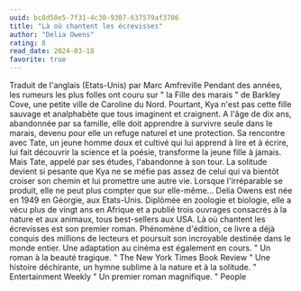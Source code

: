 ```yaml
---
uuid: bc8d50e5-7f31-4c30-9307-637579af3706
title: "Là où chantent les écrevisses"
author: "Delia Owens"
rating: 8
read_date: 2024-03-18
favorite: true
---
```


Traduit de l'anglais (Etats-Unis) par Marc Amfreville Pendant des années, les rumeurs les plus folles ont couru sur " la Fille des marais " de Barkley Cove, une petite ville de Caroline du Nord. Pourtant, Kya n'est pas cette fille sauvage et analphabète que tous imaginent et craignent. A l'âge de dix ans, abandonnée par sa famille, elle doit apprendre à survivre seule dans le marais, devenu pour elle un refuge naturel et une protection. Sa rencontre avec Tate, un jeune homme doux et cultivé qui lui apprend à lire et à écrire, lui fait découvrir la science et la poésie, transforme la jeune fille à jamais. Mais Tate, appelé par ses études, l'abandonne à son tour. La solitude devient si pesante que Kya ne se méfie pas assez de celui qui va bientôt croiser son chemin et lui promettre une autre vie. Lorsque l'irréparable se produit, elle ne peut plus compter que sur elle-même... Delia Owens est née en 1949 en Géorgie, aux Etats-Unis. Diplômée en zoologie et biologie, elle a vécu plus de vingt ans en Afrique et a publié trois ouvrages consacrés à la nature et aux animaux, tous best-sellers aux USA. Là où chantent les écrevisses est son premier roman. Phénomène d'édition, ce livre a déjà conquis des millions de lecteurs et poursuit son incroyable destinée dans le monde entier. Une adaptation au cinéma est également en cours. " Un roman à la beauté tragique. " The New York Times Book Review " Une histoire déchirante, un hymne sublime à la nature et à la solitude. " Entertainment Weekly " Un premier roman magnifique. " People